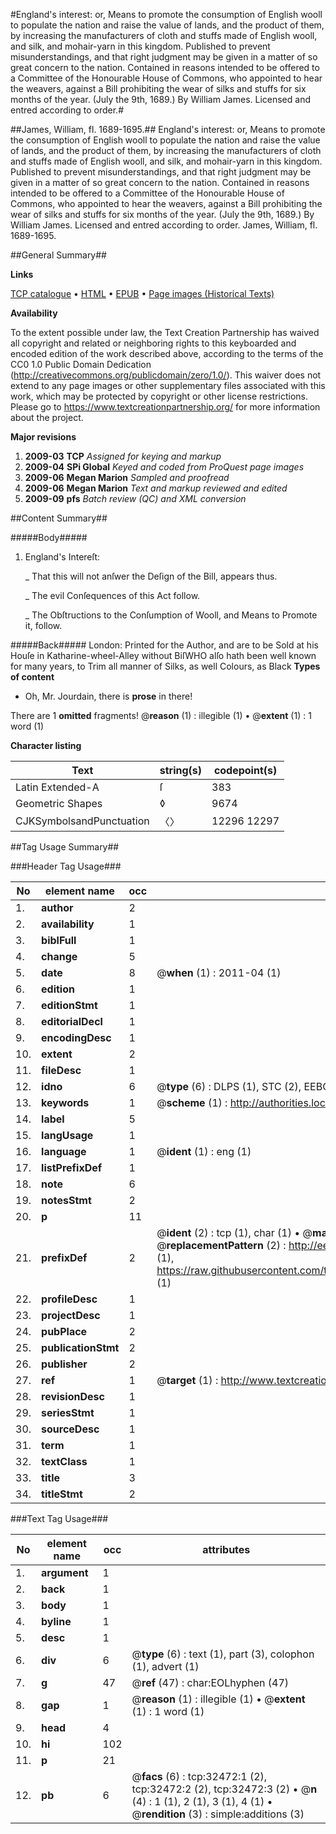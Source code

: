 #England's interest: or, Means to promote the consumption of English wooll to populate the nation and raise the value of lands, and the product of them, by increasing the manufacturers of cloth and stuffs made of English wooll, and silk, and mohair-yarn in this kingdom. Published to prevent misunderstandings, and that right judgment may be given in a matter of so great concern to the nation. Contained in reasons intended to be offered to a Committee of the Honourable House of Commons, who appointed to hear the weavers, against a Bill prohibiting the wear of silks and stuffs for six months of the year. (July the 9th, 1689.) By William James. Licensed and entred according to order.#

##James, William, fl. 1689-1695.##
England's interest: or, Means to promote the consumption of English wooll to populate the nation and raise the value of lands, and the product of them, by increasing the manufacturers of cloth and stuffs made of English wooll, and silk, and mohair-yarn in this kingdom. Published to prevent misunderstandings, and that right judgment may be given in a matter of so great concern to the nation. Contained in reasons intended to be offered to a Committee of the Honourable House of Commons, who appointed to hear the weavers, against a Bill prohibiting the wear of silks and stuffs for six months of the year. (July the 9th, 1689.) By William James. Licensed and entred according to order.
James, William, fl. 1689-1695.

##General Summary##

**Links**

[TCP catalogue](http://www.ota.ox.ac.uk/tcp/)  • 
[HTML](http://tei.it.ox.ac.uk/tcp/Texts-HTML/free/A46/A46636.html)  • 
[EPUB](http://tei.it.ox.ac.uk/tcp/Texts-EPUB/free/A46/A46636.epub) • 
[Page images (Historical Texts)](https://historicaltexts.jisc.ac.uk/eebo-99828045e)

**Availability**

To the extent possible under law, the Text Creation Partnership has waived all copyright and related or neighboring rights to this keyboarded and encoded edition of the work described above, according to the terms of the CC0 1.0 Public Domain Dedication (http://creativecommons.org/publicdomain/zero/1.0/). This waiver does not extend to any page images or other supplementary files associated with this work, which may be protected by copyright or other license restrictions. Please go to https://www.textcreationpartnership.org/ for more information about the project.

**Major revisions**

1. __2009-03__ __TCP__ *Assigned for keying and markup*
1. __2009-04__ __SPi Global__ *Keyed and coded from ProQuest page images*
1. __2009-06__ __Megan Marion__ *Sampled and proofread*
1. __2009-06__ __Megan Marion__ *Text and markup reviewed and edited*
1. __2009-09__ __pfs__ *Batch review (QC) and XML conversion*

##Content Summary##

#####Body#####

1. England's Intereſt:

    _ That this will not anſwer the Deſign of the Bill, appears thus.

    _ The evil Conſequences of this Act follow.

    _ The Obſtructions to the Conſumption of Wooll, and Means to Promote it, follow.

#####Back#####
London: Printed for the Author, and are to be Sold at his Houſe in Katharine-wheel-Alley without BiſWHO alſo hath been well known for many years, to Trim all manner of Silks, as well Colours, as Black
**Types of content**

  * Oh, Mr. Jourdain, there is **prose** in there!

There are 1 **omitted** fragments! 
 @__reason__ (1) : illegible (1)  •  @__extent__ (1) : 1 word (1)

**Character listing**


|Text|string(s)|codepoint(s)|
|---|---|---|
|Latin Extended-A|ſ|383|
|Geometric Shapes|◊|9674|
|CJKSymbolsandPunctuation|〈〉|12296 12297|

##Tag Usage Summary##

###Header Tag Usage###

|No|element name|occ|attributes|
|---|---|---|---|
|1.|__author__|2||
|2.|__availability__|1||
|3.|__biblFull__|1||
|4.|__change__|5||
|5.|__date__|8| @__when__ (1) : 2011-04 (1)|
|6.|__edition__|1||
|7.|__editionStmt__|1||
|8.|__editorialDecl__|1||
|9.|__encodingDesc__|1||
|10.|__extent__|2||
|11.|__fileDesc__|1||
|12.|__idno__|6| @__type__ (6) : DLPS (1), STC (2), EEBO-CITATION (1), PROQUEST (1), VID (1)|
|13.|__keywords__|1| @__scheme__ (1) : http://authorities.loc.gov/ (1)|
|14.|__label__|5||
|15.|__langUsage__|1||
|16.|__language__|1| @__ident__ (1) : eng (1)|
|17.|__listPrefixDef__|1||
|18.|__note__|6||
|19.|__notesStmt__|2||
|20.|__p__|11||
|21.|__prefixDef__|2| @__ident__ (2) : tcp (1), char (1)  •  @__matchPattern__ (2) : ([0-9\-]+):([0-9IVX]+) (1), (.+) (1)  •  @__replacementPattern__ (2) : http://eebo.chadwyck.com/downloadtiff?vid=$1&page=$2 (1), https://raw.githubusercontent.com/textcreationpartnership/Texts/master/tcpchars.xml#$1 (1)|
|22.|__profileDesc__|1||
|23.|__projectDesc__|1||
|24.|__pubPlace__|2||
|25.|__publicationStmt__|2||
|26.|__publisher__|2||
|27.|__ref__|1| @__target__ (1) : http://www.textcreationpartnership.org/docs/. (1)|
|28.|__revisionDesc__|1||
|29.|__seriesStmt__|1||
|30.|__sourceDesc__|1||
|31.|__term__|1||
|32.|__textClass__|1||
|33.|__title__|3||
|34.|__titleStmt__|2||


###Text Tag Usage###

|No|element name|occ|attributes|
|---|---|---|---|
|1.|__argument__|1||
|2.|__back__|1||
|3.|__body__|1||
|4.|__byline__|1||
|5.|__desc__|1||
|6.|__div__|6| @__type__ (6) : text (1), part (3), colophon (1), advert (1)|
|7.|__g__|47| @__ref__ (47) : char:EOLhyphen (47)|
|8.|__gap__|1| @__reason__ (1) : illegible (1)  •  @__extent__ (1) : 1 word (1)|
|9.|__head__|4||
|10.|__hi__|102||
|11.|__p__|21||
|12.|__pb__|6| @__facs__ (6) : tcp:32472:1 (2), tcp:32472:2 (2), tcp:32472:3 (2)  •  @__n__ (4) : 1 (1), 2 (1), 3 (1), 4 (1)  •  @__rendition__ (3) : simple:additions (3)|
